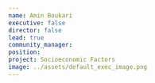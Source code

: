 ```yaml
---
name: Amin Boukari
executive: false
director: false
lead: true
community_manager: 
position:  
project: Socioeconomic Factors
image: ../assets/default_exec_image.png
---
```

